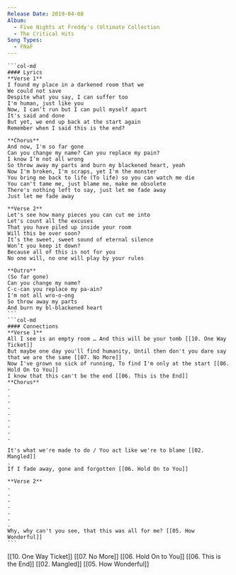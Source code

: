 ```yaml
---
Release Date: 2019-04-08
Album:
  - Five Nights at Freddy's (Ultimate Collection
  - The Critical Hits
Song Types:
  - FNaF
---
```


````col
```col-md
#### Lyrics
**Verse 1**
I found my place in a darkened room that we
We could not save
Despite what you say, I can suffer too
I'm human, just like you
Now, I can’t run but I can pull myself apart
It's said and done
But yet, we end up back at the start again
Remember when I said this is the end?

**Chorus**
And now, I'm so far gone
Can you change my name? Can you replace my pain?
I know I’m not all wrong
So throw away my parts and burn my blackened heart, yeah
Now I'm broken, I'm scraps, yet I'm the monster
You bring me back to life (To life) so you can watch me die
You can't tame me, just blame me, make me obsolete
There's nothing left to say, just let me fade away
Just let me fade away

**Verse 2**
Let's see how many pieces you can cut me into
Let's count all the excuses
That you have piled up inside your room
Will this be over soon?
It’s the sweet, sweet sound of eternal silence
Won’t you keep it down?
Because all of this is not for you
No one will, no one will play by your rules

**Outro**
(So far gone)
Can you change my name?
C-c-can you replace my pa-ain?
I'm not all wro-o-ong
So throw away my parts
And burn my bl-blackened heart
```
```col-md
#### Connections
**Verse 1**
All I see is an empty room … And this will be your tomb [[10. One Way Ticket]]
But maybe one day you'll find humanity, Until then don't you dare say that we are the same [[07. No More]]
Now I've grown so sick of running, To find I'm only at the start [[06. Hold On to You]]
I know that this can't be the end [[06. This is the End]]
**Chorus**
.
.
.
.
.
.
.
.
.

It's what we're made to do / You act like we're to blame [[02. Mangled]]
.
If I fade away, gone and forgotten [[06. Hold On to You]]

**Verse 2**
.
.
.
.
.
.
.
Why, why can't you see, that this was all for me? [[05. How Wonderful]]
```
````
[[10. One Way Ticket]]
[[07. No More]]
[[06. Hold On to You]]
[[06. This is the End]]
[[02. Mangled]]
[[05. How Wonderful]]